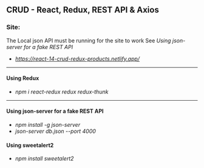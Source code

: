 ## CRUD - React, Redux, REST API & Axios

### Site: 
The Local json API must be running for the site to work 
See *Using json-server for a fake REST API*
- *https://react-14-crud-redux-products.netlify.app/*

---

#### Using Redux
- *npm i react-redux redux redux-thunk*

---

#### Using json-server for a fake REST API
- *npm install -g json-server*
- *json-server db.json --port 4000*

#### Using sweetalert2
- *npm install sweetalert2*